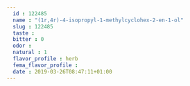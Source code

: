 ```yaml
---
  id : 122485
  name : "(1r,4r)-4-isopropyl-1-methylcyclohex-2-en-1-ol"
  slug : 122485
  taste : 
  bitter : 0
  odor : 
  natural : 1
  flavor_profile : herb
  fema_flavor_profile : 
  date : 2019-03-26T08:47:11+01:00
---
```




